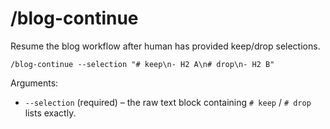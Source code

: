 # /blog-continue

Resume the blog workflow after human has provided keep/drop selections.

```
/blog-continue --selection "# keep\n- H2 A\n# drop\n- H2 B"
```

Arguments:
* `--selection` (required) – the raw text block containing `# keep` / `# drop` lists exactly.
